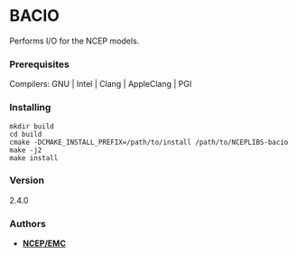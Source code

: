 # BACIO

Performs I/O for the NCEP models.


### Prerequisites

Compilers: GNU | Intel | Clang | AppleClang | PGI


### Installing

```
mkdir build
cd build
cmake -DCMAKE_INSTALL_PREFIX=/path/to/install /path/to/NCEPLIBS-bacio
make -j2
make install
```


### Version
2.4.0


### Authors

* **[NCEP/EMC](NCEP.List.EMC.nceplibs.Developers@noaa.gov)** 
